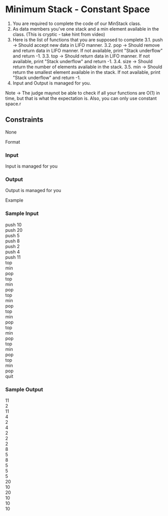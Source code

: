 # Minimum Stack - Constant Space

1. You are required to complete the code of our MinStack class. 
2. As data members you've one stack and a min element available in the class. (This is cryptic - take hint from video)
3. Here is the list of functions that you are supposed to complete
      3.1. push -> Should accept new data in LIFO manner.
      3.2. pop -> Should remove and return data in LIFO manner. If not available, print 
       "Stack underflow" and return -1.
      3.3. top -> Should return data in LIFO manner. If not available, print "Stack 
      underflow" and return -1.
     3.4. size -> Should return the number of elements available in the stack.
     3.5. min -> Should return the smallest element available in the stack. If not 
     available, print "Stack underflow" and return -1.
4. Input and Output is managed for you.

Note -> The judge maynot be able to check if all your functions are O(1) in time, but that is what the expectation is. Also, you can only use constant space.r

## Constraints
None

Format
### Input
Input is managed for you

### Output
Output is managed for you

Example
### Sample Input

push 10     
push 20     
push 5  
push 8  
push 2      
push 4      
push 11     
top     
min     
pop     
top     
min     
pop     
top     
min     
pop     
top     
min     
pop     
top     
min     
pop     
top     
min     
pop     
top     
min     
pop     
quit    

### Sample Output
11  
2   
11  
4   
2   
4   
2   
2   
2   
8   
5   
8   
5   
5   
5   
20  
10  
20  
10  
10  
10